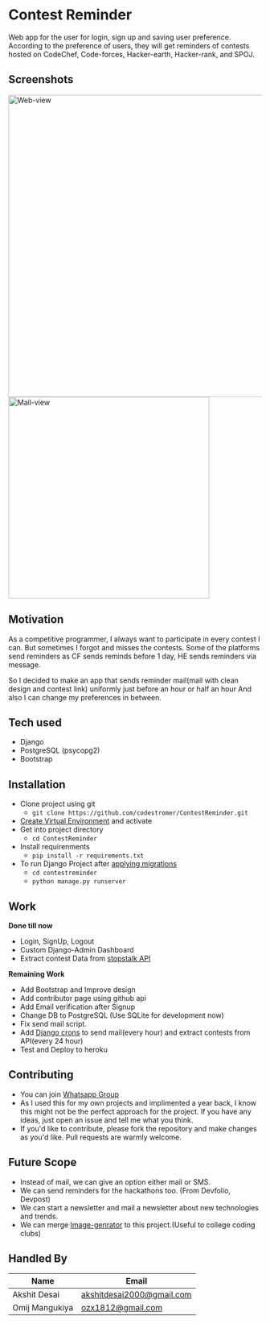 # Contest Reminder

Web app for the user for login, sign up and saving user preference.
According to the preference of users, they will get reminders of contests hosted on CodeChef,  Code-forces, Hacker-earth, Hacker-rank, and SPOJ.

## Screenshots
<p float="left">
  <img src="https://github.com/codestromer/ContestReminder/blob/master/Screenshots/2020-04-18%2012_55_26-Log%20in.png" alt="Web-view" width="600"/>  
  <img src="https://github.com/codestromer/ContestReminder/blob/master/Screenshots/photo_2020-04-18_12-58-30.jpg" alt="Mail-view" height="400"/>
</p>

## Motivation
As a competitive programmer, I always want to participate in every contest I can. But sometimes I forgot and misses the contests.
Some of the platforms send reminders as CF sends reminds before 1 day, HE sends reminders via message.

So I decided to make an app that sends reminder mail(mail with clean design and contest link) uniformly just before an hour or half an hour And also I can change my preferences in between.

## Tech used

* Django
* PostgreSQL (psycopg2)
* Bootstrap

## Installation

* Clone project using git
  * `git clone https://github.com/codestromer/ContestReminder.git`
* [Create Virtual Environment](https://docs.python.org/3/library/venv.html) and activate
* Get into project directory
  * `cd ContestReminder`
* Install requirenments
  * `pip install -r requirements.txt`
* To run Django Project after [applying migrations](https://docs.djangoproject.com/en/3.1/topics/migrations/)
  * `cd contestreminder`
  * `python manage.py runserver`

## Work

**Done till now**
* Login, SignUp, Logout
* Custom Django-Admin Dashboard
* Extract contest Data from [stopstalk API](https://www.stopstalk.com/contests.json)

**Remaining Work**
* Add Bootstrap and Improve design
* Add contributor page using github api
* Add Email verification after Signup
* Change DB to PostgreSQL (Use SQLite for development now)
* Fix send mail script.
* Add [Django crons](https://gutsytechster.wordpress.com/2019/06/24/how-to-setup-a-cron-job-in-django/) to send mail(every hour) and extract contests from API(every 24 hour)
* Test and Deploy to heroku

## Contributing

* You can join [Whatsapp Group](https://chat.whatsapp.com/K8cEeEJZRFBDZeRijx2Mds)
* As I used this for my own projects and implimented a year back, I know this might not be the perfect approach for the project. If you have any ideas, just open an issue and tell me what you think.
* If you'd like to contribute, please fork the repository and make changes as you'd like. Pull requests are warmly welcome.

## Future Scope

* Instead of mail, we can give an option either mail or SMS.
* We can send reminders for the hackathons too. (From Devfolio, Devpost)
* We can start a newsletter and mail a newsletter about new technologies and trends.
* We can merge [Image-genrator](https://github.com/codestromer/contest-image-generator) to this project.(Useful to college coding clubs)

## Handled By

| Name | Email |
|---|---|
|Akshit Desai  | akshitdesai2000@gmail.com |
|Omij Mangukiya| ozx1812@gmail.com |
